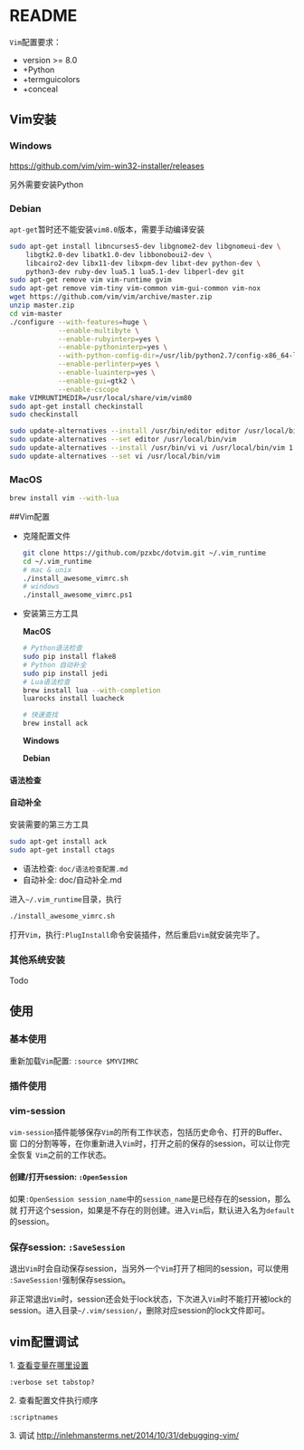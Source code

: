 # README

`Vim`配置要求：

* version >= 8.0
* +Python
* +termguicolors
* +conceal

## Vim安装

### Windows

https://github.com/vim/vim-win32-installer/releases

另外需要安装Python

### Debian

`apt-get`暂时还不能安装`vim8.0`版本，需要手动编译安装

```bash
sudo apt-get install libncurses5-dev libgnome2-dev libgnomeui-dev \
    libgtk2.0-dev libatk1.0-dev libbonoboui2-dev \
    libcairo2-dev libx11-dev libxpm-dev libxt-dev python-dev \
    python3-dev ruby-dev lua5.1 lua5.1-dev libperl-dev git
sudo apt-get remove vim vim-runtime gvim
sudo apt-get remove vim-tiny vim-common vim-gui-common vim-nox
wget https://github.com/vim/vim/archive/master.zip
unzip master.zip
cd vim-master
./configure --with-features=huge \
            --enable-multibyte \
            --enable-rubyinterp=yes \
            --enable-pythoninterp=yes \
            --with-python-config-dir=/usr/lib/python2.7/config-x86_64-linux-gnu \
            --enable-perlinterp=yes \
            --enable-luainterp=yes \
            --enable-gui=gtk2 \
            --enable-cscope
make VIMRUNTIMEDIR=/usr/local/share/vim/vim80
sudo apt-get install checkinstall
sudo checkinstall

sudo update-alternatives --install /usr/bin/editor editor /usr/local/bin/vim 1
sudo update-alternatives --set editor /usr/local/bin/vim
sudo update-alternatives --install /usr/bin/vi vi /usr/local/bin/vim 1
sudo update-alternatives --set vi /usr/local/bin/vim
```

### MacOS
```bash
brew install vim --with-lua
```

##Vim配置

* 克隆配置文件

  ```bash
  git clone https://github.com/pzxbc/dotvim.git ~/.vim_runtime
  cd ~/.vim_runtime
  # mac & unix
  ./install_awesome_vimrc.sh
  # windows
  ./install_awesome_vimrc.ps1
  ```

* 安装第三方工具

  **MacOS**

  ```bash
  # Python语法检查
  sudo pip install flake8
  # Python 自动补全
  sudo pip install jedi
  # Lua语法检查
  brew install lua --with-completion
  luarocks install luacheck

  # 快速查找
  brew install ack

  ```

  **Windows**

  **Debian**

#### 语法检查

#### 自动补全





安装需要的第三方工具

``` bash
sudo apt-get install ack
sudo apt-get install ctags
```

* 语法检查: `doc/语法检查配置.md`
* 自动补全: doc/自动补全.md


进入`~/.vim_runtime`目录，执行
``` bash
./install_awesome_vimrc.sh
```

打开`Vim`，执行`:PlugInstall`命令安装插件，然后重启`Vim`就安装完毕了。

### 其他系统安装

Todo

## 使用

### 基本使用

重新加载`Vim`配置: `:source $MYVIMRC`

### 插件使用

### vim-session
`vim-session`插件能够保存`Vim`的所有工作状态，包括历史命令、打开的Buffer、窗
口的分割等等，在你重新进入`Vim`时，打开之前的保存的session，可以让你完全恢复
`Vim`之前的工作状态。

#### 创建/打开session: `:OpenSession`
如果`:OpenSession session_name`中的`session_name`是已经存在的session，那么就
打开这个session，如果是不存在的则创建。进入`Vim`后，默认进入名为`default`的session。

### 保存session: `:SaveSession`
退出`Vim`时会自动保存session，当另外一个`Vim`打开了相同的session，可以使用
`:SaveSession!`强制保存session。

非正常退出`Vim`时，session还会处于lock状态，下次进入`Vim`时不能打开被lock的
session。进入目录`~/.vim/session/`，删除对应session的lock文件即可。

## vim配置调试

1\. [查看变量在哪里设置](http://vim.wikia.com/wiki/Debug_unexpected_option_settings)
```
:verbose set tabstop?
```

2\. 查看配置文件执行顺序
```
:scriptnames
```

3\. 调试
http://inlehmansterms.net/2014/10/31/debugging-vim/
